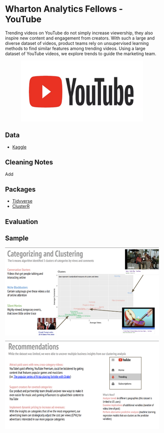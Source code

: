 # Wharton Analytics Fellows - YouTube

Trending videos on YouTube do not simply increase viewership, they also inspire new content and engagement from creators. With such a large and diverse dataset of videos, product teams rely on unsupervised learning methods to find similar features among trending videos. Using a large dataset of YouTube videos, we explore trends to guide the marketing team.


<p align="center">
<img src="https://github.com/katjanewilson/WhartonAnalytics-YouTube/blob/master/images/youtube_logo.png"
  alt="Size Limit comment in pull request about bundle size changes"
  width="400" height="200">
</p>

## Data

* [Kaggle](https://www.kaggle.com/datasnaek/youtube-new)


## Cleaning Notes
Add

## Packages

* [Tidyverse](https://cran.r-project.org/web/packages/tidyverse/tidyverse.pdf)
* [ClusterR](https://cran.r-project.org/web/packages/ClusterR/ClusterR.pdf)


## Evaluation

## Sample

<p align="center">
<img src="https://github.com/katjanewilson/WhartonAnalytics-YouTube/blob/master/images/slide1.png"
  alt="Size Limit comment in pull request about bundle size changes"
  width="686" height="289">
</p>


<p align="center">
<img src="https://github.com/katjanewilson/WhartonAnalytics-YouTube/blob/master/images/slide2.png"
  alt="Size Limit comment in pull request about bundle size changes"
  width="686" height="289">
</p>
